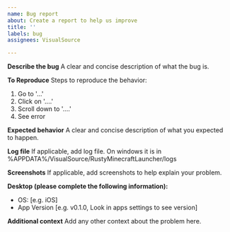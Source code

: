 ```yaml
---
name: Bug report
about: Create a report to help us improve
title: ''
labels: bug
assignees: VisualSource

---
```


**Describe the bug**
A clear and concise description of what the bug is.

**To Reproduce**
Steps to reproduce the behavior:
1. Go to '...'
2. Click on '....'
3. Scroll down to '....'
4. See error

**Expected behavior**
A clear and concise description of what you expected to happen.

**Log file**
If applicable, add log file.
On windows it is in %APPDATA%/VisualSource/RustyMinecraftLauncher/logs

**Screenshots**
If applicable, add screenshots to help explain your problem.

**Desktop (please complete the following information):**
 - OS: [e.g. iOS]
 - App Version [e.g. v0.1.0, Look in apps settings to see version]


**Additional context**
Add any other context about the problem here.

